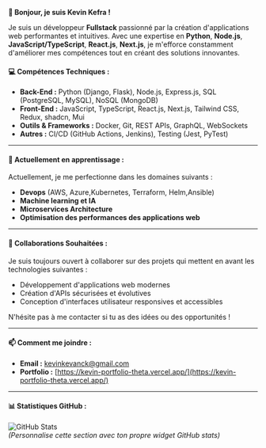 **👋 Bonjour, je suis Kevin Kefra !**

Je suis un développeur **Fullstack** passionné par la création d'applications web performantes et intuitives. Avec une expertise en **Python**, **Node.js**, **JavaScript/TypeScript**, **React.js**, **Next.js**, je m'efforce constamment d'améliorer mes compétences tout en créant des solutions innovantes.



#### **💻 Compétences Techniques :**
- **Back-End :** Python (Django, Flask), Node.js, Express.js, SQL (PostgreSQL, MySQL), NoSQL (MongoDB)
- **Front-End :** JavaScript, TypeScript, React.js, Next.js, Tailwind CSS, Redux, shadcn, Mui
- **Outils & Frameworks :** Docker, Git, REST APIs, GraphQL, WebSockets
- **Autres :** CI/CD (GitHub Actions, Jenkins), Testing (Jest, PyTest)

---

#### **🌱 Actuellement en apprentissage :**
Actuellement, je me perfectionne dans les domaines suivants :
- **Devops** (AWS, Azure,Kubernetes, Terraform, Helm,Ansible)
- **Machine learning et IA** 
- **Microservices Architecture**
- **Optimisation des performances des applications web**

---

#### **🤝 Collaborations Souhaitées :**
Je suis toujours ouvert à collaborer sur des projets qui mettent en avant les technologies suivantes :
- Développement d'applications web modernes
- Création d'APIs sécurisées et évolutives
- Conception d'interfaces utilisateur responsives et accessibles

N'hésite pas à me contacter si tu as des idées ou des opportunités !

---

#### **📫 Comment me joindre :**
- **Email :** [kevinkevanck@gmail.com](mailto:ton-email@example.com)
- **Portfolio :** [https://kevin-portfolio-theta.vercel.app/](https://kevin-portfolio-theta.vercel.app/)

---

#### **📊 Statistiques GitHub :**
![GitHub Stats](https://github-readme-stats.vercel.app/api?username=KevinKefra1&show_icons=true&theme=radical)  
*(Personnalise cette section avec ton propre widget GitHub stats)*


<!---
KevinKefra1/KevinKefra1 is a ✨ special ✨ repository because its `README.md` (this file) appears on your GitHub profile.
You can click the Preview link to take a look at your changes.
--->
